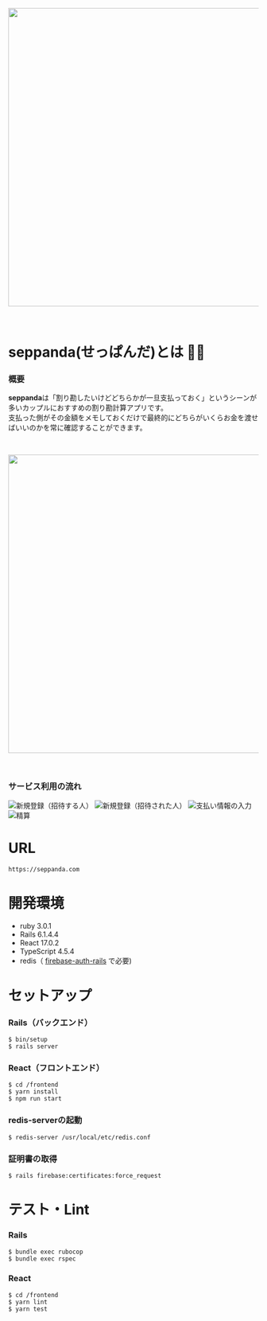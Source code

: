 <p align="center">
  <img src="https://user-images.githubusercontent.com/52844263/157033773-c5d5216b-94d1-4aa7-a2bc-55521f4d4d24.png" width="600px">
</p>

<br>


# seppanda(せっぱんだ)とは 🐼👛
### 概要
**seppanda**は「割り勘したいけどどちらかが一旦支払っておく」というシーンが多いカップルにおすすめの割り勘計算アプリです。<br>
支払った側がその金額をメモしておくだけで最終的にどちらがいくらお金を渡せばいいのかを常に確認することができます。

<br>

<p align="center">
  <img src="https://user-images.githubusercontent.com/52844263/158946929-b461367c-1e69-42c2-918b-5f11a13ba7c0.png" width="600px">
</p>



<br>

### サービス利用の流れ

![新規登録（招待する人）](https://user-images.githubusercontent.com/52844263/157189632-c0b180ba-7a5d-4baa-ba31-a6f96cdc75be.png)
![新規登録（招待された人）](https://user-images.githubusercontent.com/52844263/157189643-d2d8f9de-f1bf-477a-a054-4c8c35d8ae87.png)
![支払い情報の入力](https://user-images.githubusercontent.com/52844263/157189656-55cb2f52-dc6f-426c-b30c-8352f2ac6a3c.png)
![精算](https://user-images.githubusercontent.com/52844263/157189666-b8c447cb-be55-471c-b702-09cc77d4d9f9.png)


# URL
```
https://seppanda.com
```

# 開発環境
* ruby 3.0.1
* Rails 6.1.4.4
* React 17.0.2
* TypeScript 4.5.4
* redis（ [firebase-auth-rails](https://github.com/penguinwokrs/firebase-auth-rails) で必要)

# セットアップ
### Rails（バックエンド）
```
$ bin/setup
$ rails server
```
### React（フロントエンド）
```
$ cd /frontend
$ yarn install
$ npm run start
```
### redis-serverの起動
```
$ redis-server /usr/local/etc/redis.conf
```
### 証明書の取得
```
$ rails firebase:certificates:force_request
```

# テスト・Lint
### Rails
```
$ bundle exec rubocop
$ bundle exec rspec
```
### React
```
$ cd /frontend
$ yarn lint
$ yarn test
```



